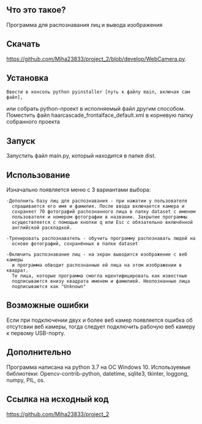   Что это такое?
  --------------
  Программа для распознавания лиц и вывода изображения 

  Скачать
  -------
  https://github.com/Miha23833/project_2/blob/develop/WebCamera.py.


  Установка
  ---------  
    Ввести в консоль python pyinstaller [путь к файлу main, включая сам файл], 
  или собрать python-проект в исполняемый файл другим способом.
    Поместить файл haarcascade_frontalface_default.xml в корневую папку собранного проекта

  Запуск
  ------
  Запустить файл main.py, который находится в папке dist.

  Использование
  -------------
  Изначально появляется меню с 3 вариантами выбора:
  
    -Дополнить базу лиц для распознавания - при нажатии у пользователя 
      спрашивается его имя и фамилия. После ввода включается камера и
      сохраняет 70 фотографий распознанного лица в папку dataset с именем
      пользователя и номером фотографии в названии. Закрытие программы 
      осуществляется с помощью кнопки q или Esc с обязательно включённой
      английской раскладкой. 

    -Тренировать распознаватель - обучить программу распознавать людей на
      основе фотографий, сохранённых в папке dataset

    -Включить распознавание лиц - на экран выводится изображение с веб камеры
      и программа обводит распознанные ей лица на этом изображении в квадрат.
      Те лица, которые программа смогла идентифицировать как известные 
      подписываются внизу квадрата именем и фамилией. Неопознанные лица
      подписываются как "Unknown"

  Возможные ошибки
  ----------------
  Если при подключении двух и более веб камер появляется ошибка об отсутсвии
  веб камеры, тогда следует подключить рабочую веб камеру к первому USB-порту.

  Дополнительно
  -------------
  Программа написана на python 3.7 на ОС Windows 10.
  Используемые библиотеки:
    Opencv-contrib-python,
    datetime,
    sqlite3,
    tkinter,
    loggong,   
    numpy,
    PIL,
    os.


  Ссылка на исходный код
  ----------------------

  https://github.com/Miha23833/project_2
